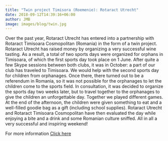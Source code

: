 ```yaml
---
title: "Twin project Timisora (Roemenie): Rotaract Utrecht"
date: 2018-09-12T14:39:16+06:00
author: JMB
image: images/blog/twin.jpg
---
```



Over the past year, Rotaract Utrecht has entered into a partnership with Rotaract Timisoara Cosmopolitan (Romania) in the form of a twin project. Rotaract Utrecht has raised money by organizing a very successful wine tasting. As a result, a total of two sports days were organized for orphans in Timisoara, of which the first sports day took place on 1 June. After quite a few Skype sessions between both clubs, it was in October: a part of our club has traveled to Timisoara. We would help with the second sports day for children from orphanages. Once there, there turned out to be a referendum in Romania, so it was not possible for the orphanages to let the children come to the sports field. In consultation, it was decided to organize the sports day two weeks later, but to travel together to the orphanages to give the children an unforgettable day. Together we played different games. At the end of the afternoon, the children were given something to eat and a well-filled goodie bag as a gift (including school supplies). Rotaract Utrecht and Rotaract Timisoara Cosmopolitan have then evaluated the day while enjoying a bite and a drink and some Romanian culture sniffed. All in all a very successful and inspiring weekend!


For more information [Click here](http://www.rotaract-utrecht.nl/2018/12/twin-project-timisoara-roemenie/)
